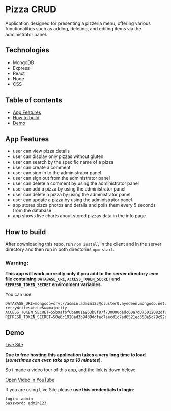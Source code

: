 # Pizza CRUD

Application designed for presenting a pizzeria menu, offering various functionalities such as adding, deleting, and editing items via the administrator panel. 

## Technologies
-   MongoDB
-   Express
-   React
-   Node
-   CSS

## Table of contents

* [App Features](#app-features)
* [How to build](#how-to-build)
* [Demo](#demo)

## App Features

- 	user can view pizza details
- 	user can display only pizzas without gluten
- 	user can search by the specific name of a pizza
- 	user can create a comment
- 	user can sign in to the administrator panel
-   user can sign out from the administrator panel
-   user can delete a comment by using the administrator panel
- 	user can add a pizza by using the administrator panel
- 	user can delete a pizza by using the administrator panel
- 	user can update a pizza by using the administrator panel
- 	app stores pizza photos and details and polls them every 5 seconds from the database
- 	app shows live charts about stored pizzas data in the info page

## How to build
After downloading this repo, run `npm install` in the client and in the server directory and then run in both directories `npm start`.

### Warning:


**This app will work correctly only if you add to the server directory *.env* file containing `DATABASE_URI`, `ACCESS_TOKEN_SECRET` and `REFRESH_TOKEN_SECRET` environment variables.**

You can use:
```
DATABASE_URI=mongodb+srv://admin:admin123@cluster0.ayedeen.mongodb.net/pizzaNotesDB?retryWrites=true&w=majority
ACCESS_TOKEN_SECRET=55b9afbf6ba001a953b8f87f730000dedc60a7d075012082df80b31e87bedaf656c9701191794c3b6465d3944bd5acd0a9ef66e3dc30de44566dac3477489190
REFRESH_TOKEN_SECRET=50e6c1920ad3b9439ddfec7aecd1c7ad6521ec350e5c79c92a49c1a90b9b8a79d0484b3da1a1cab84ce3ea5fb8c1638924d14908112379758d216876fd5cc305
```

## Demo

[Live Site](https://pizza-crud-frontend.onrender.com)

**Due to free hosting this application takes a very long time to load (*sometimes can even take up to 10 minutes*)**.

So i made a video tour of this app, and the link is down below:

[Open Video in YouTube](https://www.youtube.com/watch?v=Bhxq6fdcZEE)

If you are using Live Site please **use this credentials to login**:
```
login: admin
password: admin123
```
